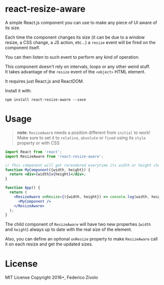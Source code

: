# react-resize-aware

A simple React.js component you can use to make any piece of UI aware of its size.

Each time the component changes its size (it can be due to a window resize, a CSS change, a JS action, etc...)
a `resize` event will be fired on the component itself.

You can then listen to such event to perform any kind of operation.

This component doesn't rely on intervals, loops or any other weird stuff.  
It takes advantage of the `resize` event of the `<object>` HTML element.

It requires just React.js and ReactDOM.

Install it with:

```
npm install react-resize-aware --save
```

# Usage

> **note**: `ResizeAware` needs a position different from `initial` to work!  
> Make sure to set it to `relative`, `absolute` or `fixed` using its `style` property or with CSS

```jsx
import React from 'react';
import ResizeAware from 'react-resize-aware';

// This component will get rerendered everytime its width or height changes
function MyComponent({width, height}) {
  return <div>{width}x{height}</div>;
}

function App() {
  return (
    <ResizeAware onResize={({width, height}) => console.log(width, height)}>
      <MyComponent />
    </ResizeAware>
  );
}

```

The child component of `ResizeAware` will have two new properties (`width` and `height`)
always up to date with the real size of the element.

Also, you can define an optional `onResize` property to make `ResizeAware` call
it on each resize and get the updated sizes.


# License

MIT License
Copyright 2016+, Federico Zivolo
